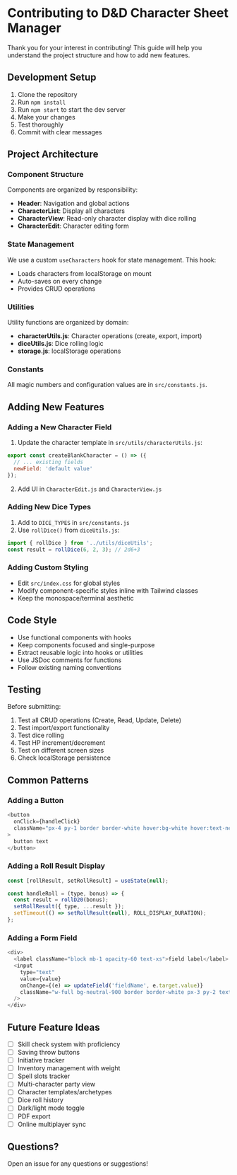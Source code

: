 # Contributing to D&D Character Sheet Manager

Thank you for your interest in contributing! This guide will help you understand the project structure and how to add new features.

## Development Setup

1. Clone the repository
2. Run `npm install`
3. Run `npm start` to start the dev server
4. Make your changes
5. Test thoroughly
6. Commit with clear messages

## Project Architecture

### Component Structure

Components are organized by responsibility:

- **Header**: Navigation and global actions
- **CharacterList**: Display all characters
- **CharacterView**: Read-only character display with dice rolling
- **CharacterEdit**: Character editing form

### State Management

We use a custom `useCharacters` hook for state management. This hook:
- Loads characters from localStorage on mount
- Auto-saves on every change
- Provides CRUD operations

### Utilities

Utility functions are organized by domain:

- **characterUtils.js**: Character operations (create, export, import)
- **diceUtils.js**: Dice rolling logic
- **storage.js**: localStorage operations

### Constants

All magic numbers and configuration values are in `src/constants.js`.

## Adding New Features

### Adding a New Character Field

1. Update the character template in `src/utils/characterUtils.js`:
```javascript
export const createBlankCharacter = () => ({
  // ... existing fields
  newField: 'default value'
});
```

2. Add UI in `CharacterEdit.js` and `CharacterView.js`

### Adding New Dice Types

1. Add to `DICE_TYPES` in `src/constants.js`
2. Use `rollDice()` from `diceUtils.js`:
```javascript
import { rollDice } from '../utils/diceUtils';
const result = rollDice(6, 2, 3); // 2d6+3
```

### Adding Custom Styling

- Edit `src/index.css` for global styles
- Modify component-specific styles inline with Tailwind classes
- Keep the monospace/terminal aesthetic

## Code Style

- Use functional components with hooks
- Keep components focused and single-purpose
- Extract reusable logic into hooks or utilities
- Use JSDoc comments for functions
- Follow existing naming conventions

## Testing

Before submitting:

1. Test all CRUD operations (Create, Read, Update, Delete)
2. Test import/export functionality
3. Test dice rolling
4. Test HP increment/decrement
5. Test on different screen sizes
6. Check localStorage persistence

## Common Patterns

### Adding a Button

```javascript
<button
  onClick={handleClick}
  className="px-4 py-1 border border-white hover:bg-white hover:text-neutral-800 transition-colors"
>
  button text
</button>
```

### Adding a Roll Result Display

```javascript
const [rollResult, setRollResult] = useState(null);

const handleRoll = (type, bonus) => {
  const result = rollD20(bonus);
  setRollResult({ type, ...result });
  setTimeout(() => setRollResult(null), ROLL_DISPLAY_DURATION);
};
```

### Adding a Form Field

```javascript
<div>
  <label className="block mb-1 opacity-60 text-xs">field label</label>
  <input
    type="text"
    value={value}
    onChange={(e) => updateField('fieldName', e.target.value)}
    className="w-full bg-neutral-900 border border-white px-3 py-2 text-white font-mono"
  />
</div>
```

## Future Feature Ideas

- [ ] Skill check system with proficiency
- [ ] Saving throw buttons
- [ ] Initiative tracker
- [ ] Inventory management with weight
- [ ] Spell slots tracker
- [ ] Multi-character party view
- [ ] Character templates/archetypes
- [ ] Dice roll history
- [ ] Dark/light mode toggle
- [ ] PDF export
- [ ] Online multiplayer sync

## Questions?

Open an issue for any questions or suggestions!
